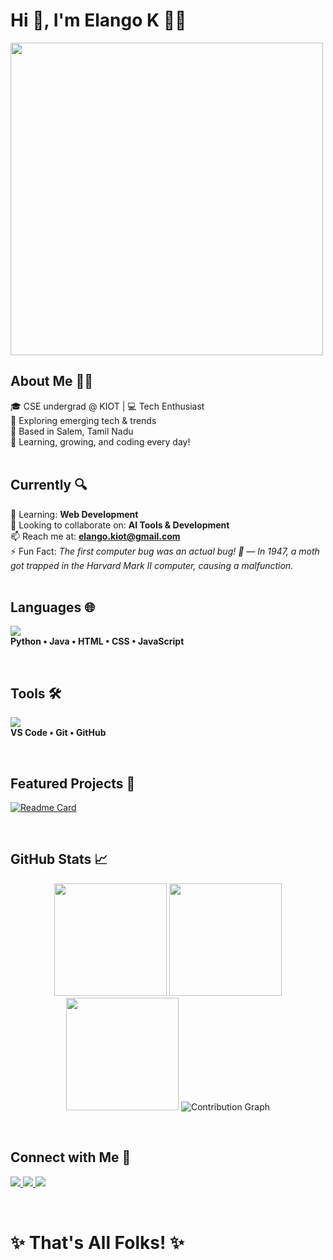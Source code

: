 # Hi 👋, I'm Elango K 👨‍💻

<img src="https://user-images.githubusercontent.com/74038190/212750147-854a394f-fee9-4080-9770-78a4b7ece53f.gif" width="500">

## About Me 🙋‍♂️

🎓 CSE undergrad @ KIOT | 💻 Tech Enthusiast  
🚀 Exploring emerging tech & trends  
🌴 Based in Salem, Tamil Nadu  
🔁 Learning, growing, and coding every day!  
<br>

## Currently 🔍

🌱 Learning: **Web Development**  
👯 Looking to collaborate on: **AI Tools & Development**  
📫 Reach me at: **elango.kiot@gmail.com**  
⚡ Fun Fact: *The first computer bug was an actual bug! 🐛 — In 1947, a moth got trapped in the Harvard Mark II computer, causing a malfunction.*  
<br>

## Languages 🌐

<p align="left">
<!-- Programming Languages -->
<img src="https://skillicons.dev/icons?i=py,java,html,css,js" /><br>
<strong>Python • Java • HTML • CSS • JavaScript</strong>
</p>
<br>

## Tools 🛠  
<p align="left">
<!-- Tools -->
<img src="https://skillicons.dev/icons?i=vscode,git,github" /><br>
<strong>VS Code • Git • GitHub</strong>
</p>
<br>

## Featured Projects 🚀

[![Readme Card](https://github-readme-stats.vercel.app/api/pin/?username=Logic-Loom-00&repo=Article_Recommendation&theme=highcontrast)](https://github.com/Logic-Loom-00/Article_Recommendation)

<!-- Add more projects like this -->
<br>

## GitHub Stats 📈  

<p align="center">
  <!-- Stats -->
  <img src="http://github-profile-summary-cards.vercel.app/api/cards/stats?username=Elango-Kannan-00&theme=highcontrast" height="180em" />
  
  <!-- Top Languages -->
  <img src="http://github-profile-summary-cards.vercel.app/api/cards/repos-per-language?username=Elango-Kannan-00&theme=highcontrast" height="180em" />
  
  <!-- Streak (compact, same size) -->
  <img src="http://github-profile-summary-cards.vercel.app/api/cards/productive-time?username=Elango-Kannan-00&theme=highcontrast" height="180em" />

  <img src="https://github-readme-activity-graph.vercel.app/graph?username=Elango-Kannan-00&theme=high-contrast" alt="Contribution Graph" />
</p>
<br>

## Connect with Me 🤝  

<p align="left">
  <a href="https://www.linkedin.com/in/elango-kannan-bbaa3928b" target="blank">
    <img src="https://skillicons.dev/icons?i=linkedin" />
  </a> 
  <a href="mailto:elango.kiot@gmail.com">
    <img src="https://skillicons.dev/icons?i=gmail" />
  </a> 
  <a href="https://x.com/Elango_Kannan_0">
    <img src="https://skillicons.dev/icons?i=twitter" />
  </a>
</p>
<br>

# ✨ That's All Folks! ✨
